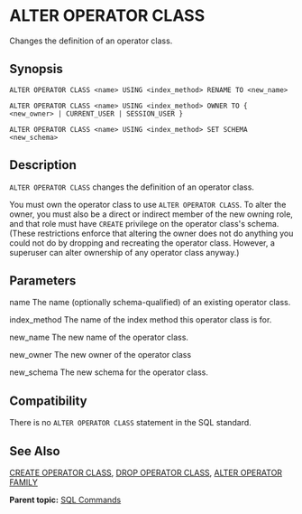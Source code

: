 # ALTER OPERATOR CLASS 

Changes the definition of an operator class.

## <a id="section2"></a>Synopsis 

``` {#sql_command_synopsis}
ALTER OPERATOR CLASS <name> USING <index_method> RENAME TO <new_name>

ALTER OPERATOR CLASS <name> USING <index_method> OWNER TO { <new_owner> | CURRENT_USER | SESSION_USER }

ALTER OPERATOR CLASS <name> USING <index_method> SET SCHEMA <new_schema>
```

## <a id="section3"></a>Description 

`ALTER OPERATOR CLASS` changes the definition of an operator class.

You must own the operator class to use `ALTER OPERATOR CLASS`. To alter the owner, you must also be a direct or indirect member of the new owning role, and that role must have `CREATE` privilege on the operator class's schema. \(These restrictions enforce that altering the owner does not do anything you could not do by dropping and recreating the operator class. However, a superuser can alter ownership of any operator class anyway.\)

## <a id="section4"></a>Parameters 

name
The name \(optionally schema-qualified\) of an existing operator class.

index\_method
The name of the index method this operator class is for.

new\_name
The new name of the operator class.

new\_owner
The new owner of the operator class

new\_schema
The new schema for the operator class.

## <a id="section5"></a>Compatibility 

There is no `ALTER OPERATOR CLASS` statement in the SQL standard.

## <a id="section6"></a>See Also 

[CREATE OPERATOR CLASS](CREATE_OPERATOR_CLASS.html), [DROP OPERATOR CLASS](DROP_OPERATOR_CLASS.html), [ALTER OPERATOR FAMILY](ALTER_OPERATOR_FAMILY.html)

**Parent topic:** [SQL Commands](../sql_commands/sql_ref.html)

